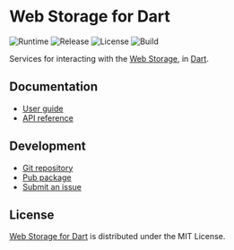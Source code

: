 # Web Storage for Dart
![Runtime](https://img.shields.io/badge/dart-%3E%3D2.7-brightgreen.svg) ![Release](https://img.shields.io/pub/v/webstorage.svg) ![License](https://img.shields.io/badge/license-MIT-blue.svg) ![Build](https://github.com/cedx/webstorage.dart/workflows/build/badge.svg)

Services for interacting with the [Web Storage](https://developer.mozilla.org/en-US/docs/Web/API/Storage), in [Dart](https://dart.dev).

## Documentation
- [User guide](https://dev.belin.io/webstorage.dart)
- [API reference](https://pub.dev/documentation/webstorage)

## Development
- [Git repository](https://github.com/cedx/webstorage.dart)
- [Pub package](https://pub.dev/packages/webstorage)
- [Submit an issue](https://github.com/cedx/webstorage.dart/issues)

## License
[Web Storage for Dart](https://dev.belin.io/webstorage.dart) is distributed under the MIT License.
